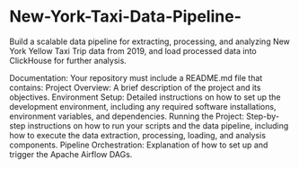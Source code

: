 # New-York-Taxi-Data-Pipeline-
Build a scalable data pipeline for extracting, processing, and analyzing New York Yellow Taxi Trip data from 2019, and load processed data into ClickHouse for further analysis.


Documentation:
    Your repository must include a README.md file that contains:
        Project Overview: A brief description of the project and its objectives.
        Environment Setup: Detailed instructions on how to set up the development environment, including any required software installations, environment variables, and dependencies.
        Running the Project: Step-by-step instructions on how to run your scripts and the data pipeline, including how to execute the data extraction, processing, loading, and analysis components.
        Pipeline Orchestration: Explanation of how to set up and trigger the Apache Airflow DAGs.
